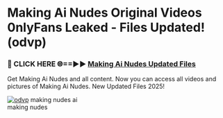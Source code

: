# Making Ai Nudes Original Videos 0nlyFans Leaked - Files Updated! (odvp)

<h3>🔴 CLICK HERE 🌐==►► <a href="https://tinyurl.com/52m3yx9h" rel="nofollow">Making Ai Nudes Updated Files</a></h3>

Get Making Ai Nudes and all content. Now you can access all videos and pictures of Making Ai Nudes. New Updated Files 2025!

[![odvp](https://i.imgur.com/TnHtlc8.gif)](https://tinyurl.com/52m3yx9h)
making nudes ai<br>
making nudes